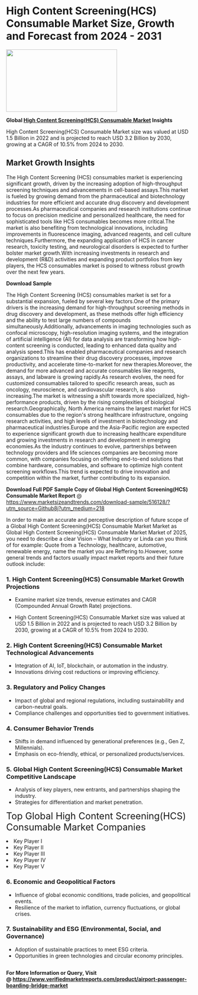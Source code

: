 <H1>High Content Screening(HCS) Consumable Market Size, Growth and Forecast from 2024 - 2031</H1><img class="aligncenter size-medium wp-image-584254" src="https://thirdeyenews.in/wp-content/uploads/2024/09/Global-Market-Research-300x168.jpeg" alt="" width="300" height="168" /><p><strong>Global&nbsp;<a href="https://www.marketsizeandtrends.com/download-sample/516128/?utm_source=Github8j?utm_medium=218">High Content Screening(HCS) Consumable Market</a> Insights</strong></p><p>High Content Screening(HCS) Consumable Market size was valued at USD 1.5 Billion in 2022 and is projected to reach USD 3.2 Billion by 2030, growing at a CAGR of 10.5% from 2024 to 2030.</p><p><h2>Market Growth Insights</h2> <p>The High Content Screening (HCS) consumables market is experiencing significant growth, driven by the increasing adoption of high-throughput screening techniques and advancements in cell-based assays.This market is fueled by growing demand from the pharmaceutical and biotechnology industries for more efficient and accurate drug discovery and development processes.As pharmaceutical companies and research institutions continue to focus on precision medicine and personalized healthcare, the need for sophisticated tools like HCS consumables becomes more critical.The market is also benefiting from technological innovations, including improvements in fluorescence imaging, advanced reagents, and cell culture techniques.Furthermore, the expanding application of HCS in cancer research, toxicity testing, and neurological disorders is expected to further bolster market growth.With increasing investments in research and development (R&D) activities and expanding product portfolios from key players, the HCS consumables market is poised to witness robust growth over the next few years.</p> <p><strong>Download Sample</strong></p> <p>The High Content Screening (HCS) consumables market is set for a substantial expansion, fueled by several key factors.One of the primary drivers is the increasing demand for high-throughput screening methods in drug discovery and development, as these methods offer high efficiency and the ability to test large numbers of compounds simultaneously.Additionally, advancements in imaging technologies such as confocal microscopy, high-resolution imaging systems, and the integration of artificial intelligence (AI) for data analysis are transforming how high-content screening is conducted, leading to enhanced data quality and analysis speed.This has enabled pharmaceutical companies and research organizations to streamline their drug discovery processes, improve productivity, and accelerate time-to-market for new therapies.Moreover, the demand for more advanced and accurate consumables like reagents, assays, and labware is growing rapidly.As research evolves, the need for customized consumables tailored to specific research areas, such as oncology, neuroscience, and cardiovascular research, is also increasing.The market is witnessing a shift towards more specialized, high-performance products, driven by the rising complexities of biological research.Geographically, North America remains the largest market for HCS consumables due to the region's strong healthcare infrastructure, ongoing research activities, and high levels of investment in biotechnology and pharmaceutical industries.Europe and the Asia-Pacific region are expected to experience significant growth due to increasing healthcare expenditure and growing investments in research and development in emerging economies.As the industry continues to evolve, partnerships between technology providers and life sciences companies are becoming more common, with companies focusing on offering end-to-end solutions that combine hardware, consumables, and software to optimize high content screening workflows.This trend is expected to drive innovation and competition within the market, further contributing to its expansion.<p><span class=""><strong>Download Full PDF Sample Copy of Global High Content Screening(HCS) Consumable Market Report</strong> @ <a href="https://www.marketsizeandtrends.com/download-sample/516128/?utm_source=Github8j?utm_medium=218" target="_blank">https://www.marketsizeandtrends.com/download-sample/516128/?utm_source=Github8j?utm_medium=218</a></span></p><p>In order to make an accurate and perceptive description of future scope of a Global&nbsp;High Content Screening(HCS) Consumable Market Market as Global&nbsp;High Content Screening(HCS) Consumable Market Market of 2025, you need to describe a clear Vision &ndash; What Industry or Linda can you think of for example: Quote from a Technology, healthcare, automotive, renewable energy, name the market you are Reffering to.However, some general trends and factors usually impact market reports and their future outlook include:</p><h3>1.&nbsp;<strong>High Content Screening(HCS) Consumable Market Growth Projections</strong></h3><ul><li>Examine market size trends, revenue estimates and CAGR (Compounded Annual Growth Rate) projections.</li><li><p>High Content Screening(HCS) Consumable Market size was valued at USD 1.5 Billion in 2022 and is projected to reach USD 3.2 Billion by 2030, growing at a CAGR of 10.5% from 2024 to 2030.</p></li></ul><h3>2.&nbsp;<strong>High Content Screening(HCS) Consumable Market Technological Advancements</strong></h3><ul><li>Integration of AI, IoT, blockchain, or automation in the industry.</li><li>Innovations driving cost reductions or improving efficiency.</li></ul><h3>3.&nbsp;<strong>Regulatory and Policy Changes</strong></h3><ul><li>Impact of global and regional regulations, including sustainability and carbon-neutral goals.</li><li>Compliance challenges and opportunities tied to government initiatives.</li></ul><h3>4.&nbsp;<strong>Consumer Behavior Trends</strong></h3><ul><li>Shifts in demand influenced by generational preferences (e.g., Gen Z, Millennials).</li><li>Emphasis on eco-friendly, ethical, or personalized products/services.</li></ul><h3>5.&nbsp;<strong>Global High Content Screening(HCS) Consumable Market Competitive Landscape</strong></h3><ul><li>Analysis of key players, new entrants, and partnerships shaping the industry.</li><li>Strategies for differentiation and market penetration.</li></ul><p data-pm-slice="1 1 []"><span style="color: inherit; font-family: inherit; font-size: 25px;">Top Global High Content Screening(HCS) Consumable Market Companies</span></p><div class="" data-test-id=""><p><li>Key Player I</li><li> Key Player II</li><li> Key Player III</li><li> Key Player IV</li><li> Key Player V</li></p></div><h3>6.&nbsp;<strong>Economic and Geopolitical Factors</strong></h3><ul><li>Influence of global economic conditions, trade policies, and geopolitical events.</li><li>Resilience of the market to inflation, currency fluctuations, or global crises.</li></ul><h3>7.&nbsp;<strong>Sustainability and ESG (Environmental, Social, and Governance)</strong></h3><ul><li>Adoption of sustainable practices to meet ESG criteria.</li><li>Opportunities in green technologies and circular economy principles.</li></ul><h2><strong style="font-size: 14px;">For More Information or Query, Visit @&nbsp;</strong><a style="background-color: #ffffff; font-size: 14px;" href="https://www.marketsizeandtrends.com/report/high-content-screening-hcs-consumable-market/" target="_blank">https://www.verifiedmarketreports.com/product/airport-passenger-boarding-bridge-market</a></h2>
